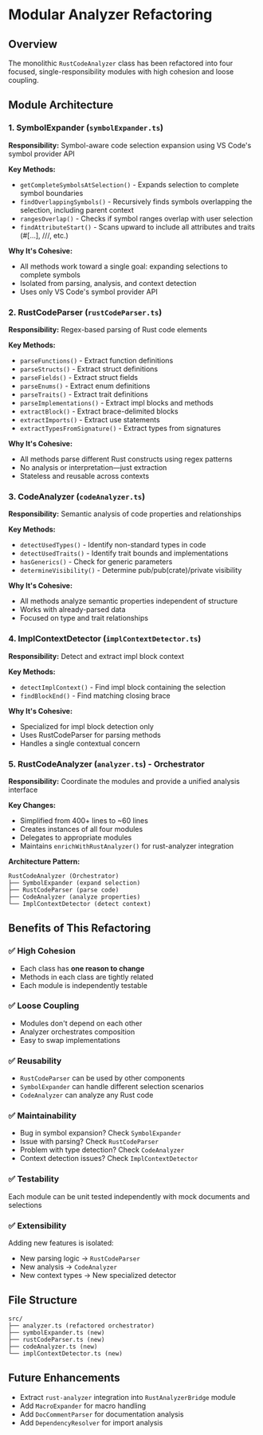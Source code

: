 # Modular Analyzer Refactoring

## Overview
The monolithic `RustCodeAnalyzer` class has been refactored into four focused, single-responsibility modules with high cohesion and loose coupling.

## Module Architecture

### 1. **SymbolExpander** (`symbolExpander.ts`)
**Responsibility:** Symbol-aware code selection expansion using VS Code's symbol provider API

**Key Methods:**
- `getCompleteSymbolsAtSelection()` - Expands selection to complete symbol boundaries
- `findOverlappingSymbols()` - Recursively finds symbols overlapping the selection, including parent context
- `rangesOverlap()` - Checks if symbol ranges overlap with user selection
- `findAttributeStart()` - Scans upward to include all attributes and traits (#[...], ///, etc.)

**Why It's Cohesive:**
- All methods work toward a single goal: expanding selections to complete symbols
- Isolated from parsing, analysis, and context detection
- Uses only VS Code's symbol provider API

### 2. **RustCodeParser** (`rustCodeParser.ts`)
**Responsibility:** Regex-based parsing of Rust code elements

**Key Methods:**
- `parseFunctions()` - Extract function definitions
- `parseStructs()` - Extract struct definitions
- `parseFields()` - Extract struct fields
- `parseEnums()` - Extract enum definitions
- `parseTraits()` - Extract trait definitions
- `parseImplementations()` - Extract impl blocks and methods
- `extractBlock()` - Extract brace-delimited blocks
- `extractImports()` - Extract use statements
- `extractTypesFromSignature()` - Extract types from signatures

**Why It's Cohesive:**
- All methods parse different Rust constructs using regex patterns
- No analysis or interpretation—just extraction
- Stateless and reusable across contexts

### 3. **CodeAnalyzer** (`codeAnalyzer.ts`)
**Responsibility:** Semantic analysis of code properties and relationships

**Key Methods:**
- `detectUsedTypes()` - Identify non-standard types in code
- `detectUsedTraits()` - Identify trait bounds and implementations
- `hasGenerics()` - Check for generic parameters
- `determineVisibility()` - Determine pub/pub(crate)/private visibility

**Why It's Cohesive:**
- All methods analyze semantic properties independent of structure
- Works with already-parsed data
- Focused on type and trait relationships

### 4. **ImplContextDetector** (`implContextDetector.ts`)
**Responsibility:** Detect and extract impl block context

**Key Methods:**
- `detectImplContext()` - Find impl block containing the selection
- `findBlockEnd()` - Find matching closing brace

**Why It's Cohesive:**
- Specialized for impl block detection only
- Uses RustCodeParser for parsing methods
- Handles a single contextual concern

### 5. **RustCodeAnalyzer** (`analyzer.ts`) - Orchestrator
**Responsibility:** Coordinate the modules and provide a unified analysis interface

**Key Changes:**
- Simplified from 400+ lines to ~60 lines
- Creates instances of all four modules
- Delegates to appropriate modules
- Maintains `enrichWithRustAnalyzer()` for rust-analyzer integration

**Architecture Pattern:**
```
RustCodeAnalyzer (Orchestrator)
├── SymbolExpander (expand selection)
├── RustCodeParser (parse code)
├── CodeAnalyzer (analyze properties)
└── ImplContextDetector (detect context)
```

## Benefits of This Refactoring

### ✅ High Cohesion
- Each class has **one reason to change**
- Methods in each class are tightly related
- Each module is independently testable

### ✅ Loose Coupling
- Modules don't depend on each other
- Analyzer orchestrates composition
- Easy to swap implementations

### ✅ Reusability
- `RustCodeParser` can be used by other components
- `SymbolExpander` can handle different selection scenarios
- `CodeAnalyzer` can analyze any Rust code

### ✅ Maintainability
- Bug in symbol expansion? Check `SymbolExpander`
- Issue with parsing? Check `RustCodeParser`
- Problem with type detection? Check `CodeAnalyzer`
- Context detection issues? Check `ImplContextDetector`

### ✅ Testability
Each module can be unit tested independently with mock documents and selections

### ✅ Extensibility
Adding new features is isolated:
- New parsing logic → `RustCodeParser`
- New analysis → `CodeAnalyzer`
- New context types → New specialized detector

## File Structure
```
src/
├── analyzer.ts (refactored orchestrator)
├── symbolExpander.ts (new)
├── rustCodeParser.ts (new)
├── codeAnalyzer.ts (new)
└── implContextDetector.ts (new)
```

## Future Enhancements
- Extract `rust-analyzer` integration into `RustAnalyzerBridge` module
- Add `MacroExpander` for macro handling
- Add `DocCommentParser` for documentation analysis
- Add `DependencyResolver` for import analysis
